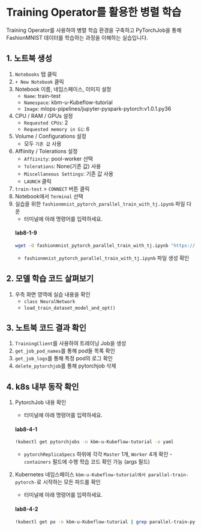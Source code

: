 # Training Operator를 활용한 병렬 학습
Training Operator를 사용하여 병렬 학습 환경을 구축하고 PyTorchJob을 통해 FashionMNIST 데이터를 학습하는 과정을 이해하는 실습입니다.

## 1. 노트북 생성
1.  `Notebooks` 탭  클릭 
2. `+ New Notebook` 클릭
3. Notebook 이름, 네임스페이스, 이미지 설정
    - `Name`: train-test
    - `Namespace`: kbm-u-Kubeflow-tutorial
    - `Image`: mlops-pipelines/jupyter-pyspark-pytorch:v1.0.1.py36
4. CPU / RAM / GPUs 설정
    - `Requested CPUs`: 2
    - `Requested memory in Gi`: 6
5. Volume / Configurations 설정
    - 모두 `기존 값` 사용
6. Affiinity / Tolerations 설정
    - `Affiinity`: pool-worker 선택
    - `Tolerations`: None(기존 값) 사용
    - `Miscellaneous Settings`: 기존 값 사용
    - `LAUNCH` 클릭
7. `train-test` > `CONNECT` 버튼 클릭
8. Notebook에서 `Terminal` 선택
9. 실습을 위한 `fashionmnist_pytorch_parallel_train_with_tj.ipynb` 파일 다운
    - 터미널에 아래 명령어를 입력하세요.
     #### **lab8-1-9**
   ```bash
   wget -O fashionmnist_pytorch_parallel_train_with_tj.ipynb "https://objectstorage.kr-central-1.kakaoi.io/v1/c745e6650f0341a68bb73fa222e88e9b/kbm-files/guide_docs%2Fhands_on%2Ffashion-mnist-parallel-train%2Ffashionmnist_pytorch_parallel_train_with_tj.ipynb"
   ```
    - `fashionmnist_pytorch_parallel_train_with_tj.ipynb` 파일 생성 확인

## 2. 모델 학습 코드 살펴보기 
1. 우측 화면 영역에 실습 내용을 확인
    - `class NeuralNetwork`
    - `load_train_dataset_model_and_opt()`
    
## 3. 노트북 코드 결과 확인 
1. `TrainingClient`를 사용하여 트레이닝 Job을 생성
2. `get_job_pod_names`를 통해 pod들 목록 확인
3. `get_job_logs`를 통해 특정 pod의 로그 확인
4. `delete_pytorchjob`를 통해 pytorchjob 삭제

## 4. k8s 내부 동작 확인
1. PytorchJob 내용 확인
    - 터미널에 아래 명령어를 입력하세요.
     #### **lab8-4-1**
   ```bash
   !kubectl get pytorchjobs -n kbm-u-Kubeflow-tutorial -o yaml
   ```
    - `pytorchReplicaSpecs` 하위에 각각 `Master` 1개, `Worker` 4개 확인
          - `containers` 필드에 수행 학습 코드 확인 가능 (args 필드)

2. Kubernetes 네임스페이스 `kbm-u-Kubeflow-tutorial에서 parallel-train-pytorch-`로 시작하는 모든 파드를 확인
    - 터미널에 아래 명령어를 입력하세요.
     #### **lab8-4-2**
   ```bash
   !kubectl get po -n kbm-u-Kubeflow-tutorial | grep parallel-train-pytorch-
   ```
        

